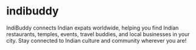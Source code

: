 # indibuddy
IndiBuddy connects Indian expats worldwide, helping you find Indian restaurants, temples, events, travel buddies, and local businesses in your city. Stay connected to Indian culture and community wherever you are!
